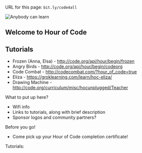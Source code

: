 URL for this page: `bit.ly/code4all`

![Anybody can learn](http://oi61.tinypic.com/sdpkxz.jpg)

## Welcome to Hour of Code

## Tutorials
* Frozen (Anna, Elsa) - http://code.org/api/hour/begin/frozen
* Angry Birds - http://code.org/api/hour/begin/codeorg
* Code Combat - http://codecombat.com/?hour_of_code=true
* Eliza - https://groklearning.com/learn/hoc-eliza/
* Drawing Machine - http://code.org/curriculum/misc/hocunplugged/Teacher


What to put up here?
- Wifi info
- Links to tutorials, along with brief description
- Sponsor logos and community partners?

Before you go!
- Come pick up your Hour of Code completion certificate!


Tutorials:
